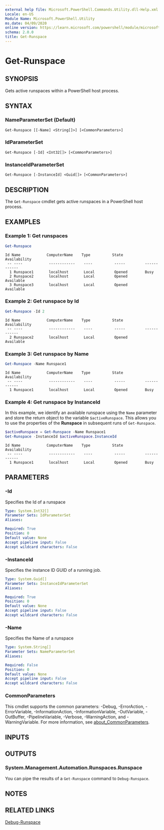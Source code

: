 ```yaml
---
external help file: Microsoft.PowerShell.Commands.Utility.dll-Help.xml
Locale: en-US
Module Name: Microsoft.PowerShell.Utility
ms.date: 04/09/2020
online version: https://learn.microsoft.com/powershell/module/microsoft.powershell.utility/get-runspace?view=powershell-7.2&WT.mc_id=ps-gethelp
schema: 2.0.0
title: Get-Runspace
---
```

# Get-Runspace

## SYNOPSIS
Gets active runspaces within a PowerShell host process.

## SYNTAX

### NameParameterSet (Default)

```
Get-Runspace [[-Name] <String[]>] [<CommonParameters>]
```

### IdParameterSet

```
Get-Runspace [-Id] <Int32[]> [<CommonParameters>]
```

### InstanceIdParameterSet

```
Get-Runspace [-InstanceId] <Guid[]> [<CommonParameters>]
```

## DESCRIPTION

The `Get-Runspace` cmdlet gets active runspaces in a PowerShell host process.

## EXAMPLES

### Example 1: Get runspaces

```powershell
Get-Runspace
```

```Output
Id Name            ComputerName    Type          State         Availability
 -- ----            ------------    ----          -----         ------------
  1 Runspace1       localhost       Local         Opened        Busy
  2 Runspace2       localhost       Local         Opened        Available
  3 Runspace3       localhost       Local         Opened        Available
```

### Example 2: Get runspace by Id

```powershell
Get-Runspace -Id 2
```

```Output
Id Name            ComputerName    Type          State         Availability
 -- ----            ------------    ----          -----         ------------
  2 Runspace2       localhost       Local         Opened        Available
```

### Example 3: Get runspace by Name

```powershell
Get-Runspace -Name Runspace1
```

```Output
Id Name            ComputerName    Type          State         Availability
 -- ----            ------------    ----          -----         ------------
  1 Runspace1       localhost       Local         Opened        Busy
```

### Example 4: Get runspace by InstanceId

In this example, we identify an available runspace using the `Name` parameter and store the return
object to the variable `$activeRunspace`. This allows you to use the properties of the **Runspace**
in subsequent runs of `Get-Runspace`.

```powershell
$activeRunspace = Get-Runspace -Name Runspace1
Get-Runspace -InstanceId $activeRunspace.InstanceId
```

```Output
Id Name            ComputerName    Type          State         Availability
 -- ----            ------------    ----          -----         ------------
  1 Runspace1       localhost       Local         Opened        Busy
```

## PARAMETERS

### -Id

Specifies the Id of a runspace

```yaml
Type: System.Int32[]
Parameter Sets: IdParameterSet
Aliases:

Required: True
Position: 0
Default value: None
Accept pipeline input: False
Accept wildcard characters: False
```

### -InstanceId

Specifies the instance ID GUID of a running job.

```yaml
Type: System.Guid[]
Parameter Sets: InstanceIdParameterSet
Aliases:

Required: True
Position: 0
Default value: None
Accept pipeline input: False
Accept wildcard characters: False
```

### -Name

Specifies the Name of a runspace

```yaml
Type: System.String[]
Parameter Sets: NameParameterSet
Aliases:

Required: False
Position: 0
Default value: None
Accept pipeline input: False
Accept wildcard characters: False
```

### CommonParameters

This cmdlet supports the common parameters: -Debug, -ErrorAction, -ErrorVariable,
-InformationAction, -InformationVariable, -OutVariable, -OutBuffer, -PipelineVariable, -Verbose,
-WarningAction, and -WarningVariable. For more information, see
[about_CommonParameters](https://go.microsoft.com/fwlink/?LinkID=113216).

## INPUTS

## OUTPUTS

### System.Management.Automation.Runspaces.Runspace

You can pipe the results of a `Get-Runspace` command to `Debug-Runspace`.

## NOTES

## RELATED LINKS

[Debug-Runspace](Debug-Runspace.md)

